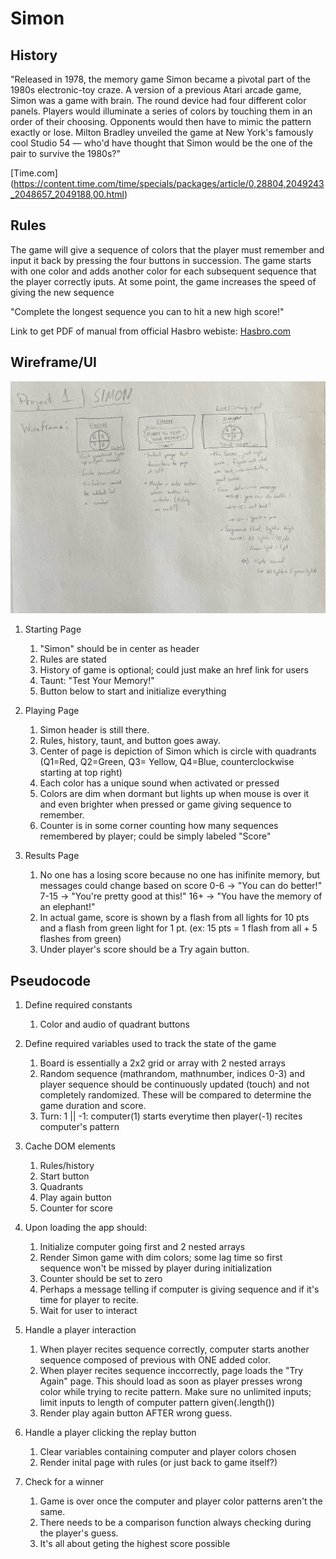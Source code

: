 # Simon

## History
"Released in 1978, the memory game Simon became a pivotal part of the 1980s electronic-toy craze. A version of a previous Atari arcade game, Simon was a game with brain. The round device had four different color panels. Players would illuminate a series of colors by touching them in an order of their choosing. Opponents would then have to mimic the pattern exactly or lose. Milton Bradley unveiled the game at New York's famously cool Studio 54 — who'd have thought that Simon would be the one of the pair to survive the 1980s?"

[Time.com] (https://content.time.com/time/specials/packages/article/0,28804,2049243_2048657_2049188,00.html) 


## Rules
The game will give a sequence of colors that the player must remember and input it back by pressing the four buttons in succession. The game starts with one color and adds another color for each subsequent sequence that the player correctly iputs. At some point, the game increases the speed of giving the new sequence

"Complete the longest sequence you can to hit a new high score!"

Link to get PDF of manual from official Hasbro webiste:
[Hasbro.com](https://instructions.hasbro.com/en-us/instruction/simon-game)


## Wireframe/UI

![Simon Wireframe](/Assets/simon-wireframe.jpeg)

1) Starting Page
    1) "Simon" should be in center as header
    2) Rules are stated
    3) History of game is optional; could just make an href link for users
    4) Taunt: "Test Your Memory!"
    5) Button below to start and initialize everything

2) Playing Page
    1) Simon header is still there.
    2) Rules, history, taunt, and button goes away.
    3) Center of page is depiction of Simon which is circle with quadrants (Q1=Red, Q2=Green, Q3= Yellow, Q4=Blue, counterclockwise starting at top right)
    4) Each color has a unique sound when activated or pressed
    5) Colors are dim when dormant but lights up when mouse is over it and even brighter when pressed or game giving sequence to remember.
    6) Counter is in some corner counting how many sequences remembered by player; could be simply labeled "Score"

3) Results Page
    1) No one has a losing score because no one has inifinite memory, but messages could change based on score 
        0-6 -> "You can do better!"
        7-15 -> "You're pretty good at this!"
        16+ -> "You have the memory of an elephant!"
    2) In actual game, score is shown by a flash from all lights for 10 pts and a flash from green light for 1 pt. (ex: 15 pts = 1 flash from all + 5 flashes from green)
    3) Under player's score should be a Try again button.


## Pseudocode
1) Define required constants
    1) Color and audio of quadrant buttons

2) Define required variables used to track the state of the game
    1) Board is essentially a 2x2 grid or array with 2 nested arrays
    2) Random sequence (mathrandom, mathnumber, indices 0-3) and player sequence should be continuously updated (touch) and not completely randomized. These will be compared to determine the game duration and score.
    3) Turn: 1 || -1: computer(1) starts everytime then player(-1) recites computer's pattern

3) Cache DOM elements
    1) Rules/history
    2) Start button
    3) Quadrants 
    4) Play again button
    5) Counter for score 

4) Upon loading the app should:
    1) Initialize computer going first and 2 nested arrays
    2) Render Simon game with dim colors; some lag time so first sequence won't be missed by player during initialization
    3) Counter should be set to zero
    4) Perhaps a message telling if computer is giving sequence and if it's time for player to recite.
    5) Wait for user to interact


5) Handle a player interaction
    1) When player recites sequence correctly, computer starts another sequence composed of previous with ONE added color.
    2) When player recites sequence inccorrectly, page loads the "Try Again" page. This should load as soon as player presses wrong color while trying to recite pattern. Make sure no unlimited inputs; limit inputs to length of computer pattern given(.length())
    3) Render play again button AFTER wrong guess.

6) Handle a player clicking the replay button
    1) Clear variables containing computer and player colors chosen
    2) Render inital page with rules (or just back to game itself?)

7) Check for a winner
    1) Game is over once the computer and player color patterns aren't the same. 
    2) There needs to be a comparison function always checking during the player's guess.
    2) It's all about geting the highest score possible
